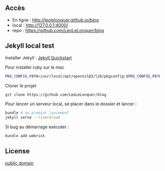 ## Accès

- En ligne : <http://leolelonquer.github.io/blog>
- local : <http://127.0.0.1:4000/>
- repo : <https://github.com/LeoLeLonquer/blog>

## Jekyll local test

Installer Jekyll : [Jekyll Quickstart](https://jekyllrb.com/docs/)

Pour installer ruby sur le mac

```bash
PKG_CONFIG_PATH=/usr/local/opt/openssl@3/lib/pkgconfig:$PKG_CONFIG_PATH ruby-install ruby 3.1.3 -- --with-openssl-dir=/usr/local/opt/openssl@3
```

Cloner le projet

```bash
git clone https://github.com/LeoLeLonquer/blog
```

Pour lancer un serveur local, se placer dans le dossier et lancer :  

```bash
bundle # au premier lancement
jekyll serve --livereload
```

Si bug au démarrage exécuter :  

```bash
bundle add webrick
```

## License

[public domain](http://unlicense.org/)
